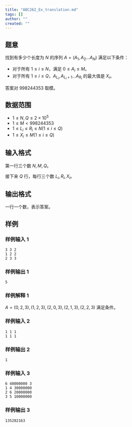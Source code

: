 ```yaml
---
title: "ABC262_Ex_translation.md"
tags: []
author: ""
created: ""
---
```


##  题意 

找到有多少个长度为 $N$ 的序列 $A=(A_1,A_2...A_{N})$ 满足以下条件：

- 对于所有 $1\le i\le N$，满足 $0\le A_i\le M$。
- 对于所有 $1\le i\le Q$，$A_{L_i},A_{L_i+1}...A_{R_i}$ 的最大值是 $X_i$。

答案对 $998244353$ 取模。

##  数据范围

- $1\le N,Q\le 2\times 10^5$
- $1\le M < 998244353$
- $1\le L_i\le R_i\le N(1\le i\le Q)$
- $1\le X_i\le M(1\le i\le Q)$

##  输入格式

第一行三个数 $N,M,Q$。

接下来 $Q$ 行，每行三个数 $L_i,R_i,X_i$。

##  输出格式

一行一个数，表示答案。

##  样例

###  样例输入 1

```
3 3 2
1 2 2
2 3 3
```

###  样例输出 1

```
5
```

###  样例解释 1

$A=(0,2,3),(1,2,3),(2,0,3),(2,1,3),(2,2,3)$ 满足条件。

###  样例输入 2

```
1 1 1
1 1 1
```

###  样例输出 2

```
1
```

###  样例输入 3

```
6 40000000 3
1 4 30000000
2 6 20000000
3 5 10000000
```

###  样例输出 3

```
135282163
```

